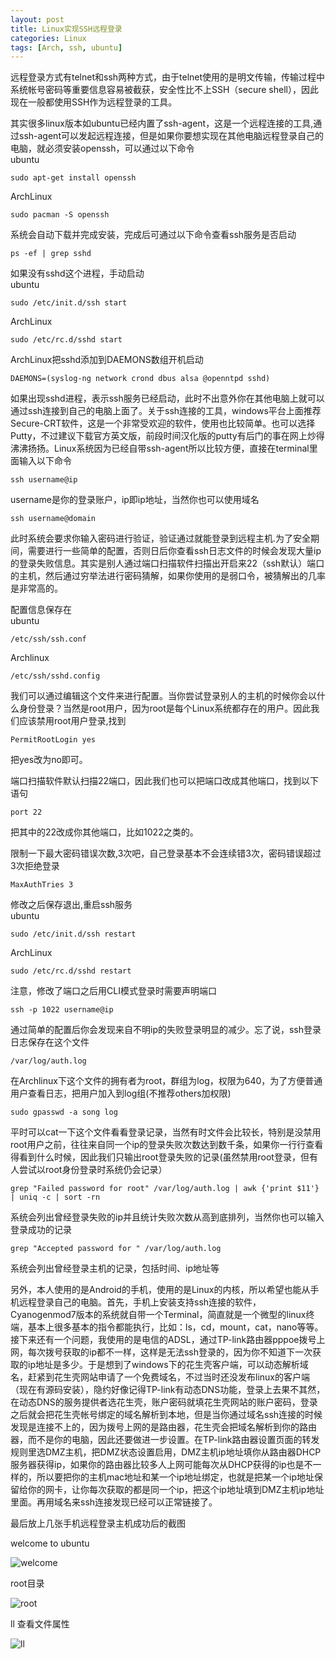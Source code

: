 ```yaml
---
layout: post
title: Linux实现SSH远程登录
categories: Linux
tags: [Arch, ssh, ubuntu]
---
```


远程登录方式有telnet和ssh两种方式，由于telnet使用的是明文传输，传输过程中系统帐号密码等重要信息容易被截获，安全性比不上SSH（secure shell），因此现在一般都使用SSH作为远程登录的工具。

其实很多linux版本如ubuntu已经内置了ssh-agent，这是一个远程连接的工具,通过ssh-agent可以发起远程连接，但是如果你要想实现在其他电脑远程登录自己的电脑，就必须安装openssh，可以通过以下命令  
ubuntu

    sudo apt-get install openssh

ArchLinux

    sudo pacman -S openssh

系统会自动下载并完成安装，完成后可通过以下命令查看ssh服务是否启动

    ps -ef | grep sshd

如果没有sshd这个进程，手动启动  
ubuntu

    sudo /etc/init.d/ssh start

ArchLinux

    sudo /etc/rc.d/sshd start

ArchLinux把sshd添加到DAEMONS数组开机启动

    DAEMONS=(syslog-ng network crond dbus alsa @openntpd sshd)

如果出现sshd进程，表示ssh服务已经启动，此时不出意外你在其他电脑上就可以通过ssh连接到自己的电脑上面了。关于ssh连接的工具，windows平台上面推荐Secure-CRT软件，这是一个非常受欢迎的软件，使用也比较简单。也可以选择Putty，不过建议下载官方英文版，前段时间汉化版的putty有后门的事在网上炒得沸沸扬扬。Linux系统因为已经自带ssh-agent所以比较方便，直接在terminal里面输入以下命令

    ssh username@ip

username是你的登录账户，ip即ip地址，当然你也可以使用域名

    ssh username@domain

此时系统会要求你输入密码进行验证，验证通过就能登录到远程主机.为了安全期间，需要进行一些简单的配置，否则日后你查看ssh日志文件的时候会发现大量ip的登录失败信息。其实是别人通过端口扫描软件扫描出开启来22（ssh默认）端口的主机，然后通过穷举法进行密码猜解，如果你使用的是弱口令，被猜解出的几率是非常高的。

配置信息保存在  
ubuntu

    /etc/ssh/ssh.conf

Archlinux

    /etc/ssh/sshd.config

我们可以通过编辑这个文件来进行配置。当你尝试登录别人的主机的时候你会以什么身份登录？当然是root用户，因为root是每个Linux系统都存在的用户。因此我们应该禁用root用户登录,找到

    PermitRootLogin yes

把yes改为no即可。 

端口扫描软件默认扫描22端口，因此我们也可以把端口改成其他端口，找到以下语句

    port 22

把其中的22改成你其他端口，比如1022之类的。

限制一下最大密码错误次数,3次吧，自己登录基本不会连续错3次，密码错误超过3次拒绝登录

    MaxAuthTries 3

修改之后保存退出,重启ssh服务  
ubuntu

    sudo /etc/init.d/ssh restart

ArchLinux

    sudo /etc/rc.d/sshd restart

注意，修改了端口之后用CLI模式登录时需要声明端口

    ssh -p 1022 username@ip

通过简单的配置后你会发现来自不明ip的失败登录明显的减少。忘了说，ssh登录日志保存在这个文件

    /var/log/auth.log

在Archlinux下这个文件的拥有者为root，群组为log，权限为640，为了方便普通用户查看日志，把用户加入到log组(不推荐others加权限)

    sudo gpasswd -a song log

平时可以cat一下这个文件看看登录记录，当然有时文件会比较长，特别是没禁用root用户之前，往往来自同一个ip的登录失败次数达到数千条，如果你一行行查看得看到什么时候，因此我们只输出root登录失败的记录(虽然禁用root登录，但有人尝试以root身份登录时系统仍会记录）

    grep "Failed password for root" /var/log/auth.log | awk {'print $11'} | uniq -c | sort -rn

系统会列出曾经登录失败的ip并且统计失败次数从高到底排列，当然你也可以输入登录成功的记录

    grep "Accepted password for " /var/log/auth.log

系统会列出曾经登录主机的记录，包括时间、ip地址等

另外，本人使用的是Android的手机，使用的是Linux的内核，所以希望也能从手机远程登录自己的电脑。首先，手机上安装支持ssh连接的软件，Cyanogenmod7版本的系统就自带一个Terminal，简直就是一个微型的linux终端，基本上很多基本的指令都能执行，比如：ls，cd，mount，cat，nano等等。接下来还有一个问题，我使用的是电信的ADSL，通过TP-link路由器pppoe拨号上网，每次拨号获取的ip都不一样，这样是无法ssh登录的，因为你不知道下一次获取的ip地址是多少。于是想到了windows下的花生壳客户端，可以动态解析域名，赶紧到花生壳网站申请了一个免费域名，不过当时还没发布linux的客户端（现在有源码安装），隐约好像记得TP-link有动态DNS功能，登录上去果不其然，在动态DNS的服务提供者选花生壳，账户密码就填花生壳网站的账户密码，登录之后就会把花生壳帐号绑定的域名解析到本地，但是当你通过域名ssh连接的时候发现是连接不上的，因为拨号上网的是路由器，花生壳会把域名解析到你的路由器，而不是你的电脑，因此还要做进一步设置。在TP-link路由器设置页面的转发规则里选DMZ主机，把DMZ状态设置启用，DMZ主机ip地址填你从路由器DHCP服务器获得ip，如果你的路由器比较多人上网可能每次从DHCP获得的ip也是不一样的，所以要把你的主机mac地址和某一个ip地址绑定，也就是把某一个ip地址保留给你的网卡，让你每次获取的都是同一个ip，把这个ip地址填到DMZ主机ip地址里面。再用域名来ssh连接发现已经可以正常链接了。

最后放上几张手机远程登录主机成功后的截图  

welcome to ubuntu  

![welcome](http://pic.yupoo.com/songtl/CKE6tuv6/medish.jpg)

root目录

![root](http://pic.yupoo.com/songtl/CKE6swp1/medish.jpg)

ll 查看文件属性

![ll](http://pic.yupoo.com/songtl/CKE6swp1/medish.jpg)
